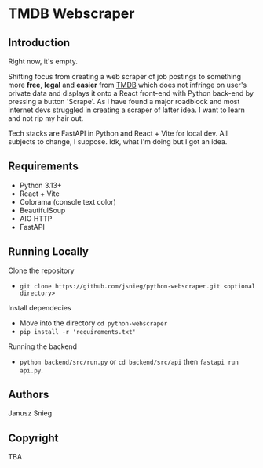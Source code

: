 # TMDB Webscraper

## Introduction

Right now, it's empty. 

Shifting focus from creating a web scraper of job postings to something more **free**, **legal** and **easier** from [TMDB](https://www.themoviedb.org/) which does not infringe on user's private data and displays it onto a React front-end with Python back-end by pressing a button 'Scrape'. As I have found a major roadblock and most internet devs struggled in creating a scraper of latter idea. I want to learn and not rip my hair out.

Tech stacks are FastAPI in Python and React + Vite for local dev. All subjects to change, I suppose. Idk, what I'm doing but I got an idea.

## Requirements

- Python 3.13+
- React + Vite
- Colorama (console text color)
- BeautifulSoup
- AIO HTTP
- FastAPI

## Running Locally

Clone the repository

- `git clone https://github.com/jsnieg/python-webscraper.git <optional directory>`

Install dependecies

- Move into the directory `cd python-webscraper`
- `pip install -r 'requirements.txt'`

Running the backend

- `python backend/src/run.py` or `cd backend/src/api` then `fastapi run api.py`.

## Authors

Janusz Snieg

## Copyright

TBA